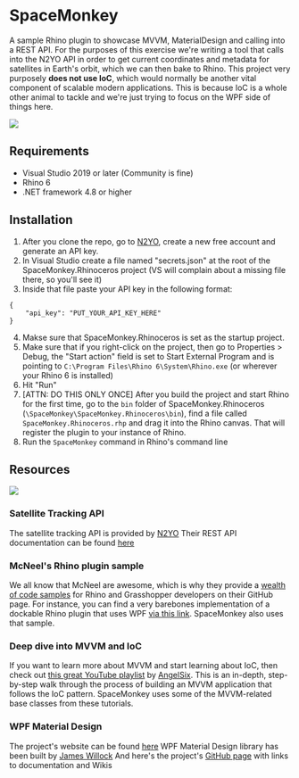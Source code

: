 # SpaceMonkey
A sample Rhino plugin to showcase MVVM, MaterialDesign and calling into a REST API. For the purposes of this exercise we're writing a tool that calls into the N2YO API in order to get current coordinates and metadata for satellites in Earth's orbit, which we can then bake to Rhino. This project very purposely **does not use IoC**, which would normally be another vital component of scalable modern applications. This is because IoC is a whole other animal to tackle and we're just trying to focus on the WPF side of things here.

![](https://github.com/enmerk4r/SpaceMonkey/blob/main/Assets/FrontPage.PNG)

## Requirements
- Visual Studio 2019 or later (Community is fine)
- Rhino 6
- .NET framework 4.8 or higher

## Installation
1. After you clone the repo, go to [N2YO](https://www.n2yo.com/login/register/), create a new free account and generate an API key. 
2. In Visual Studio create a file named "secrets.json" at the root of the SpaceMonkey.Rhinoceros project (VS will complain about a missing file there, so you'll see it)
3. Inside that file paste your API key in the following format:
```
{
    "api_key": "PUT_YOUR_API_KEY_HERE"
}
```
4. Makse sure that SpaceMonkey.Rhinoceros is set as the startup project. 
5. Make sure that if you right-click on the project, then go to Properties > Debug, the "Start action" field is set to Start External Program and is pointing to `C:\Program Files\Rhino 6\System\Rhino.exe` (or wherever your Rhino 6 is installed)
6. Hit "Run"
7. [ATTN: DO THIS ONLY ONCE] After you build the project and start Rhino for the first time, go to the `bin` folder of SpaceMonkey.Rhinoceros (`\SpaceMonkey\SpaceMonkey.Rhinoceros\bin`), find a file called `SpaceMonkey.Rhinoceros.rhp` and drag it into the Rhino canvas. That will register the plugin to your instance of Rhino.
8. Run the `SpaceMonkey` command in Rhino's command line

## Resources
![](https://github.com/enmerk4r/SpaceMonkey/blob/main/Assets/SpaceMonkey_1.gif)

### Satellite Tracking API
The satellite tracking API is provided by [N2YO](https://www.n2yo.com/)
Their REST API documentation can be found [here](https://www.n2yo.com/api/)

### McNeel's Rhino plugin sample
We all know that McNeel are awesome, which is why they provide a [wealth of code samples](https://github.com/mcneel/rhino-developer-samples) for Rhino and Grasshopper developers on their GitHub page. For instance, you can find a very barebones implementation of a dockable Rhino plugin that uses WPF [via this link](https://github.com/mcneel/rhino-developer-samples/tree/7/rhinocommon/cs/SampleCsWpf). SpaceMonkey also uses that sample.

### Deep dive into MVVM and IoC
If you want to learn more about MVVM and start learning about IoC, then check out [this great YouTube playlist](https://www.youtube.com/playlist?list=PLrW43fNmjaQVYF4zgsD0oL9Iv6u23PI6M) by [AngelSix](https://www.youtube.com/c/AngelSix). This is an in-depth, step-by-step walk through the process of building an MVVM application that follows the IoC pattern. SpaceMonkey uses some of the MVVM-related base classes from these tutorials.

### WPF Material Design
The project's website can be found [here](http://materialdesigninxaml.net/)
WPF Material Design library has been built by [James Willock](https://github.com/ButchersBoy)
And here's the project's [GitHub page](https://github.com/MaterialDesignInXAML/MaterialDesignInXamlToolkit) with links to documentation and Wikis
